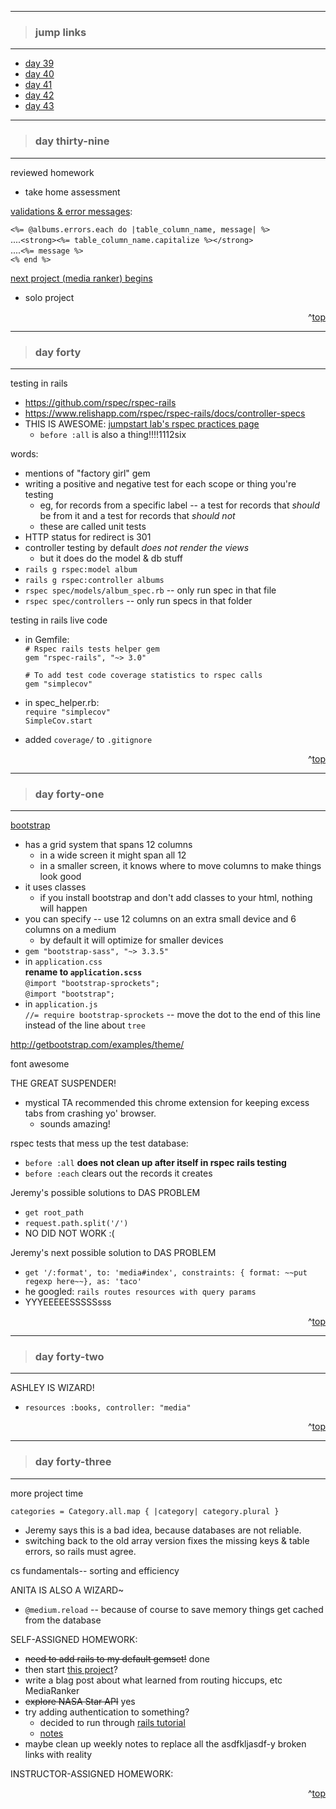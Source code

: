- - -
> ### jump links ###
- - -

* [day 39](#day-thirty-nine)
* [day 40](#day-forty)
* [day 41](#day-forty-one)
* [day 42](#day-forty-two)
* [day 43](#day-forty-three)

- - -
> ### day thirty-nine ###
- - -

reviewed homework
* take home assessment

[validations & error messages][verr]:

`<%= @albums.errors.each do |table_column_name, message| %>`  
....`<strong><%= table_column_name.capitalize %></strong>`  
....`<%= message %>`  
`<% end %>`

[next project (media ranker) begins][mdrk]
* solo project

[verr]: https://github.com/Ada-Developers-Academy/daily-curriculum/blob/master/topic_resources/validations.md
[mdrk]: https://github.com/Ada-Developers-Academy/C3Projects--MediaRanker

<div align="right">^<a href="#jump-links">top</a></div>


- - -
> ### day forty ###
- - -

testing in rails
* https://github.com/rspec/rspec-rails
* https://www.relishapp.com/rspec/rspec-rails/docs/controller-specs
* THIS IS AWESOME: [jumpstart lab's rspec practices page][jslrspec]
   * `before :all` is also a thing!!!!1112six

[jslrspec]: http://tutorials.jumpstartlab.com/topics/internal_testing/rspec_practices.html

words:
* mentions of "factory girl" gem
* writing a positive and negative test for each scope or thing you're testing
   * eg, for records from a specific label -- a test for records that _should_ be from it and a test for records that _should not_
   * these are called unit tests
* HTTP status for redirect is 301
* controller testing by default _does not render the views_
   * but it does do the model & db stuff
* `rails g rspec:model album`
* `rails g rspec:controller albums`
* `rspec spec/models/album_spec.rb` -- only run spec in that file
* `rspec spec/controllers` -- only run specs in that folder

testing in rails live code
* in Gemfile:  
  `# Rspec rails tests helper gem`  
  `gem "rspec-rails", "~> 3.0"`  

  `# To add test code coverage statistics to rspec calls`  
  `gem "simplecov"`
* in spec_helper.rb:  
  `require "simplecov"`  
  `SimpleCov.start`
* added `coverage/` to `.gitignore`


<div align="right">^<a href="#jump-links">top</a></div>


- - -
> ### day forty-one ###
- - -

[bootstrap][boots]
* has a grid system that spans 12 columns
   * in a wide screen it might span all 12
   * in a smaller screen, it knows where to move columns to make things look good
* it uses classes
   * if you install bootstrap and don't add classes to your html, nothing will happen
* you can specify -- use 12 columns on an extra small device and 6 columns on a medium
   * by default it will optimize for smaller devices
* `gem "bootstrap-sass", "~> 3.3.5"`
* in `application.css`  
  __rename to `application.scss`__  
  `@import "bootstrap-sprockets";`  
  `@import "bootstrap";`
* in `application.js`  
  `//= require bootstrap-sprockets` -- move the dot to the end of this line instead of the line about `tree`

[boots]: https://github.com/Ada-Developers-Academy/daily-curriculum/blob/master/topic_resources/bootstrap.md

http://getbootstrap.com/examples/theme/

font awesome

THE GREAT SUSPENDER!
* mystical TA recommended this chrome extension for keeping excess tabs from crashing yo' browser.
   * sounds amazing!

rspec tests that mess up the test database:
* `before :all` __does not clean up after itself in rspec rails testing__
* `before :each` clears out the records it creates

Jeremy's possible solutions to DAS PROBLEM
* `get root_path`
* `request.path.split('/')`
* NO DID NOT WORK :(

Jeremy's next possible solution to DAS PROBLEM
* `get '/:format', to: 'media#index', constraints: { format: ~~put regexp here~~}, as: 'taco'`
* he googled: `rails routes resources with query params`
* YYYEEEEESSSSSsss


<div align="right">^<a href="#jump-links">top</a></div>


- - -
> ### day forty-two ###
- - -

ASHLEY IS WIZARD!
* `resources :books, controller: "media"`

<div align="right">^<a href="#jump-links">top</a></div>


- - -
> ### day forty-three ###
- - -

more project time

`categories = Category.all.map { |category| category.plural }`
* Jeremy says this is a bad idea, because databases are not reliable.
* switching back to the old array version fixes the missing keys & table errors, so rails must agree.

cs fundamentals-- sorting and efficiency

ANITA IS ALSO A WIZARD~
* `@medium.reload` -- because of course to save memory things get cached from the database

SELF-ASSIGNED HOMEWORK:
* ~~need to add rails to my default gemset!~~ done
* then start [this project][thatproj]?
* write a blag post about what learned from routing hiccups, etc MediaRanker
* ~~explore NASA Star API~~ yes
* try adding authentication to something?
   * decided to run through [rails tutorial][rtut]
   * [notes][myrtut]
* maybe clean up weekly notes to replace all the asdfkljasdf-y broken links with reality

[thatproj]: http://tutorials.jumpstartlab.com/projects/blogger.html

[rtut]: https://www.railstutorial.org/

[myrtut]: asfasdf

INSTRUCTOR-ASSIGNED HOMEWORK:


<div align="right">^<a href="#jump-links">top</a></div>

